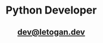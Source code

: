 <div align="center">
 <h1>Python Developer</h1>
 <h2><a href="mailto:dev@letogan.dev">dev@letogan.dev</a></h2>
</div>


